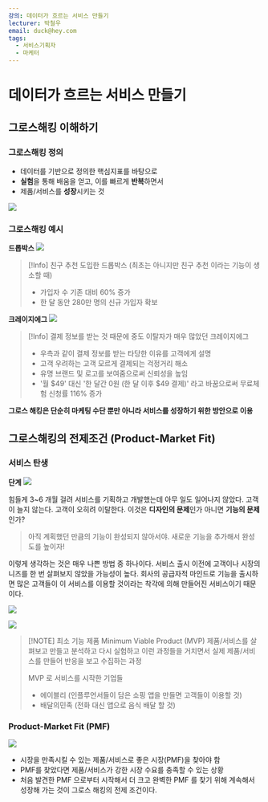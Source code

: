 ```yaml
---
강의: 데이터가 흐르는 서비스 만들기
lecturer: 박철우
email: duck@hey.com
tags:
  - 서비스기획자
  - 마케터
---
```

# 데이터가 흐르는 서비스 만들기
## 그로스해킹 이해하기
### 그로스해킹 정의
- 데이터를 기반으로 정의한 핵심지표를 바탕으로
- **실험**을 통해 배움을 얻고, 이를 빠르게 **반복**하면서
- 제품/서비스를 **성장**시키는 것

![](https://i.imgur.com/nhyZRAM.png)

### 그로스해킹 예시
**드롭박스**
![](https://i.imgur.com/J1Vz6bb.png)


> [!Info] 친구 추천 도입한 드롭박스 (최초는 아니지만 친구 추천 이라는 기능이 생소할 때)
> - 가입자 수 기존 대비 60% 증가
> - 한 달 동안 280만 명의 신규 가입자 확보

**크레이지에그**
![](https://i.imgur.com/jjMudsr.png)


> [!Info] 결제 정보를 받는 것 때문에 중도 이탈자가 매우 많았던 크레이지에그
> - 우측과 같이 결제 정보를 받는 타당한 이유를 고객에게 설명
> - 고객 우려하는 고객 모르게 결제되는 걱정거리 해소
> - 유명 브랜드 및 로고를 보여줌으로써 신뢰성을 높임
> - '월 $49' 대신 '한 달간 0원 (한 달 이후 $49 결제)' 라고 바꿈으로써 무료체험 신청률 116% 증가

**그로스 해킹은 단순히 마케팅 수단 뿐만 아니라 서비스를 성장하기 위한 방안으로 이용**

## 그로스해킹의 전제조건 (Product-Market Fit)
### 서비스 탄생
**단계**
![](https://i.imgur.com/ZonyFFa.png)

힘들게 3~6 개월 걸려 서비스를 기획하고 개발했는데 아무 일도 일어나지 않았다.
고객이 늘지 않는다.
고객이 오히려 이탈한다.
이것은 **디자인의 문제**인가 아니면 **기능의 문제**인가?

>아직 계획했던 만큼의 기능이 완성되지 않아서야. 새로운 기능을 추가해서 완성도를 높이자!

이렇게 생각하는 것은 매우 나쁜 방법 중 하나이다.
서비스 출시 이전에 고객이나 시장의 니즈를 한 번 살펴보지 않았을 가능성이 높다.
회사의 공급자적 마인드로 기능을 출시하면 많은 고객들이 이 서비스를 이용할 것이라는 착각에 의해 만들어진 서비스이기 때문이다.

![](https://i.imgur.com/J8nMg4I.png)

![](https://i.imgur.com/QM6ub4y.png)

> [!NOTE] 최소 기능 제품 Minimum Viable Product (MVP)
> 제품/서비스를 살펴보고 만들고 분석하고 다시 실험하고 이런 과정들을 거치면서 실제 제품/서비스를 만들어 반응을 보고 수집하는 과정
> 
> MVP 로 서비스를 시작한 기업들
> - 에이블리 (인플루언서들이 담은 쇼핑 앱을 만들면 고객들이 이용할 것)
> - 배달의민족 (전화 대신 앱으로 음식 배달 할 것)

### Product-Market Fit (PMF)
![](https://i.imgur.com/1tbn14i.png)

- 시장을 만족시킬 수 있는 제품/서비스로 좋은 시장(PMF)을 찾아야 함
- PMF를 찾았다면 제품/서비스가 강한 시장 수요를 충족할 수 있는 상황
- 처음 발견한 PMF 으로부터 시작해서 더 크고 완벽한 PMF 를 찾기 위해 계속해서 성장해 가는 것이 그로스 해킹의 전제 조건이다.